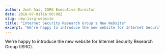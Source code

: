 ```yaml
---
author: Josh Aas, ISRG Executive Director
date: 2018-07-01T16:00:00Z
slug: new-isrg-website
title: "Internet Security Research Group's New Website"
excerpt: "We're happy to introduce the new website for Internet Security Research Group (ISRG)."
---
```


We're happy to introduce the new website for Internet Security Research Group (ISRG).
